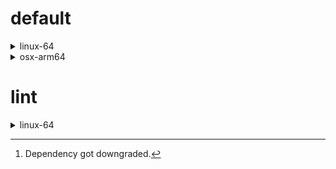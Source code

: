 # default

<details>
<summary>linux-64</summary>

| Dependency | Before | After | Explicit | Package |
| - | - | - | - | - |
|new-package||0.10.1|true|conda|
|removed-package|0.10.1||true|pypi|
|bpy|0.10.1|2.10.1|true|pypi|
|polars|herads_0|herads_1|true|conda|
|python|0.10.0|0.10.1|false|conda|

</details>

<details>
<summary>osx-arm64</summary>

| Dependency | Before | After | Explicit | Package |
| - | - | - | - | - |
|polars[^2]|0.10.0|0.9.1|true|conda|
|python|0.10.0|0.10.1|true|conda|

</details>

# lint

<details>
<summary>linux-64</summary>

| Dependency | Before | After | Explicit | Package |
| - | - | - | - | - |
|polars|0.10.0|0.10.1|true|conda|
|python|0.10.0|0.10.1|false|conda|

</details>

[^1]: *Cursive* means explicit dependency.
[^2]: Dependency got downgraded.
